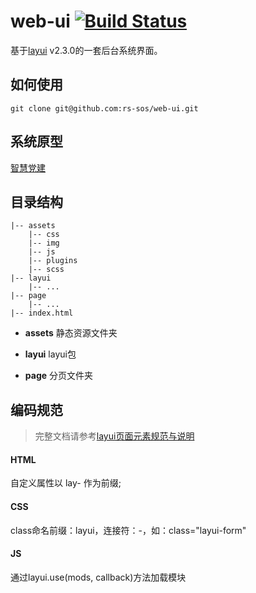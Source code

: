 web-ui [![Build Status](https://travis-ci.com/rs-sos/web-ui.svg?branch=master)](https://www.travis-ci.org/rs-sos/web-ui)
===

基于[layui](http://www.layui.com/) v2.3.0的一套后台系统界面。

## 如何使用
```
git clone git@github.com:rs-sos/web-ui.git
```

## 系统原型

[智慧党建](https://pro.modao.cc/app/3pmYgsQBYNnAs0EtQuBinl7YpugIKox)

## 目录结构

	|-- assets
		|-- css
		|-- img
		|-- js
		|-- plugins
		|-- scss
	|-- layui
		|-- ...
	|-- page
		|-- ...
	|-- index.html

- **assets**
	静态资源文件夹

- **layui**
	layui包

- **page**
	分页文件夹

## 编码规范

> 完整文档请参考[layui页面元素规范与说明](http://www.layui.com/doc/base/element.html)

#### HTML

自定义属性以 lay- 作为前缀;

#### CSS

class命名前缀：layui，连接符：-，如：class="layui-form"


#### JS

通过layui.use(mods, callback)方法加载模块
